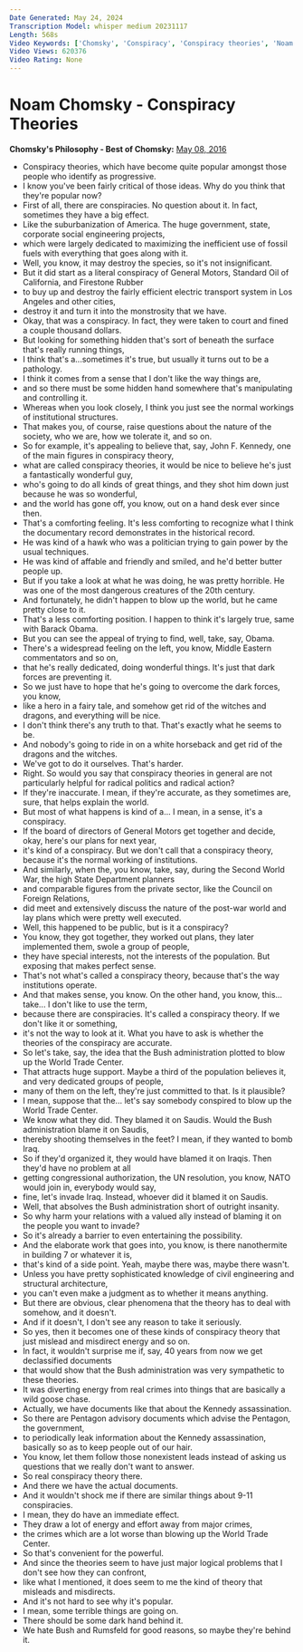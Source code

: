 ```yaml
---
Date Generated: May 24, 2024
Transcription Model: whisper medium 20231117
Length: 568s
Video Keywords: ['Chomsky', 'Conspiracy', 'Conspiracy theories', 'Noam Chomsky', 'Illuminati', 'Freemasonry', 'JFK', 'John F. Kennedy', '9/11']
Video Views: 620376
Video Rating: None
---
```


# Noam Chomsky - Conspiracy Theories
**Chomsky's Philosophy - Best of Chomsky:** [May 08, 2016](https://www.youtube.com/watch?v=JirrKIQfOmk)
*  Conspiracy theories, which have become quite popular amongst those people who identify as progressive.
*  I know you've been fairly critical of those ideas. Why do you think that they're popular now?
*  First of all, there are conspiracies. No question about it. In fact, sometimes they have a big effect.
*  Like the suburbanization of America. The huge government, state, corporate social engineering projects,
*  which were largely dedicated to maximizing the inefficient use of fossil fuels with everything that goes along with it.
*  Well, you know, it may destroy the species, so it's not insignificant.
*  But it did start as a literal conspiracy of General Motors, Standard Oil of California, and Firestone Rubber
*  to buy up and destroy the fairly efficient electric transport system in Los Angeles and other cities,
*  destroy it and turn it into the monstrosity that we have.
*  Okay, that was a conspiracy. In fact, they were taken to court and fined a couple thousand dollars.
*  But looking for something hidden that's sort of beneath the surface that's really running things,
*  I think that's a...sometimes it's true, but usually it turns out to be a pathology.
*  I think it comes from a sense that I don't like the way things are,
*  and so there must be some hidden hand somewhere that's manipulating and controlling it.
*  Whereas when you look closely, I think you just see the normal workings of institutional structures.
*  That makes you, of course, raise questions about the nature of the society, who we are, how we tolerate it, and so on.
*  So for example, it's appealing to believe that, say, John F. Kennedy, one of the main figures in conspiracy theory,
*  what are called conspiracy theories, it would be nice to believe he's just a fantastically wonderful guy,
*  who's going to do all kinds of great things, and they shot him down just because he was so wonderful,
*  and the world has gone off, you know, out on a hand desk ever since then.
*  That's a comforting feeling. It's less comforting to recognize what I think the documentary record demonstrates in the historical record.
*  He was kind of a hawk who was a politician trying to gain power by the usual techniques.
*  He was kind of affable and friendly and smiled, and he'd better butter people up.
*  But if you take a look at what he was doing, he was pretty horrible. He was one of the most dangerous creatures of the 20th century.
*  And fortunately, he didn't happen to blow up the world, but he came pretty close to it.
*  That's a less comforting position. I happen to think it's largely true, same with Barack Obama.
*  But you can see the appeal of trying to find, well, take, say, Obama.
*  There's a widespread feeling on the left, you know, Middle Eastern commentators and so on,
*  that he's really dedicated, doing wonderful things. It's just that dark forces are preventing it.
*  So we just have to hope that he's going to overcome the dark forces, you know,
*  like a hero in a fairy tale, and somehow get rid of the witches and dragons, and everything will be nice.
*  I don't think there's any truth to that. That's exactly what he seems to be.
*  And nobody's going to ride in on a white horseback and get rid of the dragons and the witches.
*  We've got to do it ourselves. That's harder.
*  Right. So would you say that conspiracy theories in general are not particularly helpful for radical politics and radical action?
*  If they're inaccurate. I mean, if they're accurate, as they sometimes are, sure, that helps explain the world.
*  But most of what happens is kind of a... I mean, in a sense, it's a conspiracy.
*  If the board of directors of General Motors get together and decide, okay, here's our plans for next year,
*  it's kind of a conspiracy. But we don't call that a conspiracy theory, because it's the normal working of institutions.
*  And similarly, when the, you know, take, say, during the Second World War, the high State Department planners
*  and comparable figures from the private sector, like the Council on Foreign Relations,
*  did meet and extensively discuss the nature of the post-war world and lay plans which were pretty well executed.
*  Well, this happened to be public, but is it a conspiracy?
*  You know, they got together, they worked out plans, they later implemented them, swole a group of people,
*  they have special interests, not the interests of the population. But exposing that makes perfect sense.
*  That's not what's called a conspiracy theory, because that's the way institutions operate.
*  And that makes sense, you know. On the other hand, you know, this... take... I don't like to use the term,
*  because there are conspiracies. It's called a conspiracy theory. If we don't like it or something,
*  it's not the way to look at it. What you have to ask is whether the theories of the conspiracy are accurate.
*  So let's take, say, the idea that the Bush administration plotted to blow up the World Trade Center.
*  That attracts huge support. Maybe a third of the population believes it, and very dedicated groups of people,
*  many of them on the left, they're just committed to that. Is it plausible?
*  I mean, suppose that the... let's say somebody conspired to blow up the World Trade Center.
*  We know what they did. They blamed it on Saudis. Would the Bush administration blame it on Saudis,
*  thereby shooting themselves in the feet? I mean, if they wanted to bomb Iraq.
*  So if they'd organized it, they would have blamed it on Iraqis. Then they'd have no problem at all
*  getting congressional authorization, the UN resolution, you know, NATO would join in, everybody would say,
*  fine, let's invade Iraq. Instead, whoever did it blamed it on Saudis.
*  Well, that absolves the Bush administration short of outright insanity.
*  So why harm your relations with a valued ally instead of blaming it on the people you want to invade?
*  So it's already a barrier to even entertaining the possibility.
*  And the elaborate work that goes into, you know, is there nanothermite in building 7 or whatever it is,
*  that's kind of a side point. Yeah, maybe there was, maybe there wasn't.
*  Unless you have pretty sophisticated knowledge of civil engineering and structural architecture,
*  you can't even make a judgment as to whether it means anything.
*  But there are obvious, clear phenomena that the theory has to deal with somehow, and it doesn't.
*  And if it doesn't, I don't see any reason to take it seriously.
*  So yes, then it becomes one of these kinds of conspiracy theory that just mislead and misdirect energy and so on.
*  In fact, it wouldn't surprise me if, say, 40 years from now we get declassified documents
*  that would show that the Bush administration was very sympathetic to these theories.
*  It was diverting energy from real crimes into things that are basically a wild goose chase.
*  Actually, we have documents like that about the Kennedy assassination.
*  So there are Pentagon advisory documents which advise the Pentagon, the government,
*  to periodically leak information about the Kennedy assassination, basically so as to keep people out of our hair.
*  You know, let them follow those nonexistent leads instead of asking us questions that we really don't want to answer.
*  So real conspiracy theory there.
*  And there we have the actual documents.
*  And it wouldn't shock me if there are similar things about 9-11 conspiracies.
*  I mean, they do have an immediate effect.
*  They draw a lot of energy and effort away from major crimes,
*  the crimes which are a lot worse than blowing up the World Trade Center.
*  So that's convenient for the powerful.
*  And since the theories seem to have just major logical problems that I don't see how they can confront,
*  like what I mentioned, it does seem to me the kind of theory that misleads and misdirects.
*  And it's not hard to see why it's popular.
*  I mean, some terrible things are going on.
*  There should be some dark hand behind it.
*  We hate Bush and Rumsfeld for good reasons, so maybe they're behind it.
